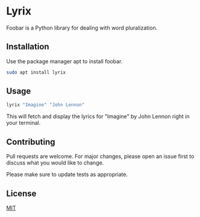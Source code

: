 # Lyrix

Foobar is a Python library for dealing with word pluralization.

## Installation

Use the package manager apt to install foobar.

```bash
sudo apt install lyrix
```

## Usage

```bash
lyrix "Imagine" "John Lennon"
```
This will fetch and display the lyrics for "Imagine" by John Lennon right in your terminal.

## Contributing

Pull requests are welcome. For major changes, please open an issue first to discuss what you would like to change.

Please make sure to update tests as appropriate.

## License

[MIT](https://choosealicense.com/licenses/mit/)
